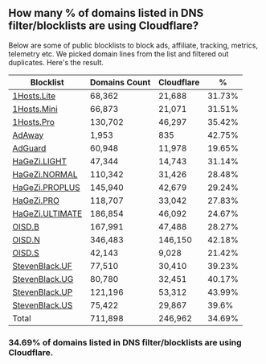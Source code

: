 ## How many % of domains listed in DNS filter/blocklists are using Cloudflare?


Below are some of public blocklists to block ads, affiliate, tracking, metrics, telemetry etc.
We picked domain lines from the list and filtered out duplicates.
Here's the result.


| Blocklist | Domains Count | Cloudflare | % |
| --- | --- | --- | --- |
| [1Hosts.Lite](https://raw.githubusercontent.com/badmojr/1Hosts/master/Lite/hosts.win) | 68,362 | 21,688 | 31.73% |
| [1Hosts.Mini](https://raw.githubusercontent.com/badmojr/1Hosts/master/mini/hosts.win) | 66,873 | 21,071 | 31.51% |
| [1Hosts.Pro](https://raw.githubusercontent.com/badmojr/1Hosts/master/Pro/hosts.win) | 130,702 | 46,297 | 35.42% |
| [AdAway](https://raw.githubusercontent.com/AdAway/adaway.github.io/master/hosts.txt) | 1,953 | 835 | 42.75% |
| [AdGuard](https://adguardteam.github.io/AdGuardSDNSFilter/Filters/filter.txt) | 60,948 | 11,978 | 19.65% |
| [HaGeZi.LIGHT](https://raw.githubusercontent.com/hagezi/dns-blocklists/main/hosts/light.txt) | 47,344 | 14,743 | 31.14% |
| [HaGeZi.NORMAL](https://raw.githubusercontent.com/hagezi/dns-blocklists/main/hosts/multi.txt) | 110,342 | 31,426 | 28.48% |
| [HaGeZi.PROPLUS](https://raw.githubusercontent.com/hagezi/dns-blocklists/main/hosts/pro.plus.txt) | 145,940 | 42,679 | 29.24% |
| [HaGeZi.PRO](https://raw.githubusercontent.com/hagezi/dns-blocklists/main/hosts/pro.txt) | 118,707 | 33,042 | 27.83% |
| [HaGeZi.ULTIMATE](https://raw.githubusercontent.com/hagezi/dns-blocklists/main/hosts/ultimate.txt) | 186,854 | 46,092 | 24.67% |
| [OISD.B](https://big.oisd.nl/dnsmasq) | 167,991 | 47,488 | 28.27% |
| [OISD.N](https://nsfw.oisd.nl/dnsmasq) | 346,483 | 146,150 | 42.18% |
| [OISD.S](https://small.oisd.nl/dnsmasq) | 42,143 | 9,028 | 21.42% |
| [StevenBlack.UF](https://raw.githubusercontent.com/StevenBlack/hosts/master/alternates/fakenews/hosts) | 77,510 | 30,410 | 39.23% |
| [StevenBlack.UG](https://raw.githubusercontent.com/StevenBlack/hosts/master/alternates/gambling/hosts) | 80,780 | 32,451 | 40.17% |
| [StevenBlack.UP](https://raw.githubusercontent.com/StevenBlack/hosts/master/alternates/porn/hosts) | 121,196 | 53,312 | 43.99% |
| [StevenBlack.US](https://raw.githubusercontent.com/StevenBlack/hosts/master/alternates/social/hosts) | 75,422 | 29,867 | 39.6% |
| Total | 711,898 | 246,962 | 34.69% |


### 34.69% of domains listed in DNS filter/blocklists are using Cloudflare.